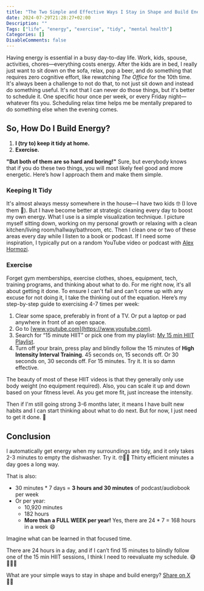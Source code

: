 ```yaml
---
title: "The Two Simple and Effective Ways I Stay in Shape and Build Energy"
date: 2024-07-29T21:28:27+02:00
Description: ""
Tags: ["life", "energy", "exercise", "tidy", "mental health"]
Categories: []
DisableComments: false
---
```


Having energy is essential in a busy day-to-day life. Work, kids, spouse, activities, chores—everything costs energy. After the kids are in bed, I really just want to sit down on the sofa, relax, pop a beer, and do something that requires zero cognitive effort, like rewatching *The Office* for the 10th time. It's always been a challenge to not do that, to not just sit down and instead do something useful. It's not that I can never do those things, but it's better to schedule it. One specific hour once per week, or every Friday night—whatever fits you. Scheduling relax time helps me be mentally prepared to do something else when the evening comes.

## So, How Do I Build Energy?

1. **I (try to) keep it tidy at home.**
2. **Exercise.**

**"But both of them are so hard and boring!"** Sure, but everybody knows that if you do these two things, you will most likely feel good and more energetic. Here’s how I approach them and make them simple.

### Keeping It Tidy

It's almost always messy somewhere in the house—I have two kids 🤓 (I love them 🩵). But I have become better at strategic cleaning every day to boost my own energy. What I use is a simple visualization technique. I picture myself sitting down, working on my personal growth or relaxing with a clean kitchen/living room/hallway/bathroom, etc. Then I clean one or two of these areas every day while I listen to a book or podcast. If I need some inspiration, I typically put on a random YouTube video or podcast with [Alex Hormozi](https://www.youtube.com/@AlexHormozi).

### Exercise

Forget gym memberships, exercise clothes, shoes, equipment, tech, training programs, and thinking about what to do. For me right now, it's all about getting it done. To ensure I can't fail and can't come up with any excuse for not doing it, I take the thinking out of the equation. Here’s my step-by-step guide to exercising 4-7 times per week:

1. Clear some space, preferably in front of a TV. Or put a laptop or pad anywhere in front of an open space.
2. Go to [www.youtube.com](https://www.youtube.com).
3. Search for “15 minute HIIT” or pick one from my playlist: [My 15 min HIIT Playlist](https://www.youtube.com/playlist?list=PLZMX-WK4BpHCotxihu7dU3NGdNBq7TY5l).
4. Turn off your brain, press play and blindly follow the 15 minutes of **High Intensity Interval Training**. 45 seconds on, 15 seconds off. Or 30 seconds on, 30 seconds off. For 15 minutes. Try it. It is so damn effective.

The beauty of most of these HIIT videos is that they generally only use body weight (no equipment required). Also, you can scale it up and down based on your fitness level. As you get more fit, just increase the intensity.

Then if I'm still going strong 3-6 months later, it means I have built new habits and I can start thinking about what to do next. But for now, I just need to get it done. 🚀 

## Conclusion

I automatically get energy when my surroundings are tidy, and it only takes 2-3 minutes to empty the dishwasher. Try it. 🤓👏🏻 Thirty efficient minutes a day goes a long way.

That is also:
- 30 minutes * 7 days = **3 hours and 30 minutes** of podcast/audiobook per week
- Or per year:
  - 10,920 minutes
  - 182 hours
  - __More than a FULL WEEK per year!__ Yes, there are 24 * 7 = 168 hours in a week 😄

Imagine what can be learned in that focused time.

There are 24 hours in a day, and if I can’t find 15 minutes to blindly follow one of the 15 min HIIT sessions, I think I need to reevaluate my schedule. 😅🚀💪🏻

What are your simple ways to stay in shape and build energy? [Share on X](https://twitter.com/intent/tweet?text=Two%20Simple%20and%20Effective%20Ways%20To%20Stay%20in%20Shape%20and%20Build%20Energy%20by%20%40heisanthomas%0A&url=https%3A%2F%2Fthomasjakobsen.com%2Fpost%2Fhow-i-build-energy%2F) 👋🏻